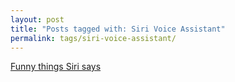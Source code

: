 ```yaml
---
layout: post
title: "Posts tagged with: Siri Voice Assistant"
permalink: tags/siri-voice-assistant/
---
```

[Funny things Siri says](/2011/10/funny-things-siri-says)
